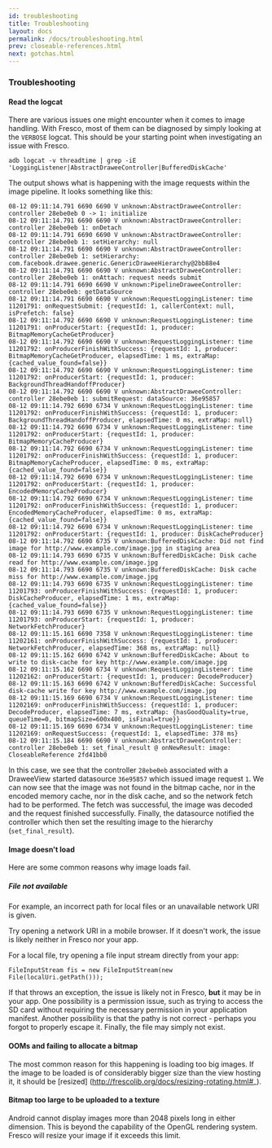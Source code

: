 ```yaml
---
id: troubleshooting
title: Troubleshooting
layout: docs
permalink: /docs/troubleshooting.html
prev: closeable-references.html
next: gotchas.html
---
```


###  Troubleshooting

#### Read the logcat

There are various issues one might encounter when it comes to image handling. With Fresco, most of them can be diagnosed by simply looking at the `VERBOSE` logcat. This should be your starting point when investigating an issue with Fresco.

```
adb logcat -v threadtime | grep -iE 'LoggingListener|AbstractDraweeController|BufferedDiskCache'
```

The output shows what is happening with the image requests within the image pipeline. It looks something like this:

```
08-12 09:11:14.791 6690 6690 V unknown:AbstractDraweeController: controller 28ebe0eb 0 -> 1: initialize
08-12 09:11:14.791 6690 6690 V unknown:AbstractDraweeController: controller 28ebe0eb 1: onDetach
08-12 09:11:14.791 6690 6690 V unknown:AbstractDraweeController: controller 28ebe0eb 1: setHierarchy: null
08-12 09:11:14.791 6690 6690 V unknown:AbstractDraweeController: controller 28ebe0eb 1: setHierarchy: com.facebook.drawee.generic.GenericDraweeHierarchy@2bb88e4
08-12 09:11:14.791 6690 6690 V unknown:AbstractDraweeController: controller 28ebe0eb 1: onAttach: request needs submit
08-12 09:11:14.791 6690 6690 V unknown:PipelineDraweeController: controller 28ebe0eb: getDataSource
08-12 09:11:14.791 6690 6690 V unknown:RequestLoggingListener: time 11201791: onRequestSubmit: {requestId: 1, callerContext: null, isPrefetch: false}
08-12 09:11:14.792 6690 6690 V unknown:RequestLoggingListener: time 11201791: onProducerStart: {requestId: 1, producer: BitmapMemoryCacheGetProducer}
08-12 09:11:14.792 6690 6690 V unknown:RequestLoggingListener: time 11201792: onProducerFinishWithSuccess: {requestId: 1, producer: BitmapMemoryCacheGetProducer, elapsedTime: 1 ms, extraMap: {cached_value_found=false}}
08-12 09:11:14.792 6690 6690 V unknown:RequestLoggingListener: time 11201792: onProducerStart: {requestId: 1, producer: BackgroundThreadHandoffProducer}
08-12 09:11:14.792 6690 6690 V unknown:AbstractDraweeController: controller 28ebe0eb 1: submitRequest: dataSource: 36e95857
08-12 09:11:14.792 6690 6734 V unknown:RequestLoggingListener: time 11201792: onProducerFinishWithSuccess: {requestId: 1, producer: BackgroundThreadHandoffProducer, elapsedTime: 0 ms, extraMap: null}
08-12 09:11:14.792 6690 6734 V unknown:RequestLoggingListener: time 11201792: onProducerStart: {requestId: 1, producer: BitmapMemoryCacheProducer}
08-12 09:11:14.792 6690 6734 V unknown:RequestLoggingListener: time 11201792: onProducerFinishWithSuccess: {requestId: 1, producer: BitmapMemoryCacheProducer, elapsedTime: 0 ms, extraMap: {cached_value_found=false}}
08-12 09:11:14.792 6690 6734 V unknown:RequestLoggingListener: time 11201792: onProducerStart: {requestId: 1, producer: EncodedMemoryCacheProducer}
08-12 09:11:14.792 6690 6734 V unknown:RequestLoggingListener: time 11201792: onProducerFinishWithSuccess: {requestId: 1, producer: EncodedMemoryCacheProducer, elapsedTime: 0 ms, extraMap: {cached_value_found=false}}
08-12 09:11:14.792 6690 6734 V unknown:RequestLoggingListener: time 11201792: onProducerStart: {requestId: 1, producer: DiskCacheProducer}
08-12 09:11:14.792 6690 6735 V unknown:BufferedDiskCache: Did not find image for http://www.example.com/image.jpg in staging area
08-12 09:11:14.793 6690 6735 V unknown:BufferedDiskCache: Disk cache read for http://www.example.com/image.jpg
08-12 09:11:14.793 6690 6735 V unknown:BufferedDiskCache: Disk cache miss for http://www.example.com/image.jpg
08-12 09:11:14.793 6690 6735 V unknown:RequestLoggingListener: time 11201793: onProducerFinishWithSuccess: {requestId: 1, producer: DiskCacheProducer, elapsedTime: 1 ms, extraMap: {cached_value_found=false}}
08-12 09:11:14.793 6690 6735 V unknown:RequestLoggingListener: time 11201793: onProducerStart: {requestId: 1, producer: NetworkFetchProducer}
08-12 09:11:15.161 6690 7358 V unknown:RequestLoggingListener: time 11202161: onProducerFinishWithSuccess: {requestId: 1, producer: NetworkFetchProducer, elapsedTime: 368 ms, extraMap: null}
08-12 09:11:15.162 6690 6742 V unknown:BufferedDiskCache: About to write to disk-cache for key http://www.example.com/image.jpg
08-12 09:11:15.162 6690 6734 V unknown:RequestLoggingListener: time 11202162: onProducerStart: {requestId: 1, producer: DecodeProducer}
08-12 09:11:15.163 6690 6742 V unknown:BufferedDiskCache: Successful disk-cache write for key http://www.example.com/image.jpg
08-12 09:11:15.169 6690 6734 V unknown:RequestLoggingListener: time 11202169: onProducerFinishWithSuccess: {requestId: 1, producer: DecodeProducer, elapsedTime: 7 ms, extraMap: {hasGoodQuality=true, queueTime=0, bitmapSize=600x400, isFinal=true}}
08-12 09:11:15.169 6690 6734 V unknown:RequestLoggingListener: time 11202169: onRequestSuccess: {requestId: 1, elapsedTime: 378 ms}
08-12 09:11:15.184 6690 6690 V unknown:AbstractDraweeController: controller 28ebe0eb 1: set_final_result @ onNewResult: image: CloseableReference 2fd41bb0
```

In this case, we see that the controller `28ebe0eb` associated with a DraweeView started datasource `36e95857` which issued image request `1`. We can now see that the image was not found in the bitmap cache, nor in the encoded memory cache, nor in the disk cache, and so the network fetch had to be performed. The fetch was successful, the image was decoded and the request finished successfully. Finally, the datasource notified the controller which then set the resulting image to the hierarchy (`set_final_result`). 

#### Image doesn't load

Here are some common reasons why image loads fail.

##### File not available

For example, an incorrect path for local files or an unavailable network URI is given. 

Try opening a network URI in a mobile browser. If it doesn't work, the issue is likely neither in Fresco nor your app. 

For a local file, try opening a file input stream directly from your app:

```
FileInputStream fis = new FileInputStream(new File(localUri.getPath()));
```

If that throws an exception, the issue is likely not in Fresco, **but** it may be in your app. One possibility is a permission issue, such as trying to access the SD card without requiring the necessary permission in your application manifest. Another possibility is that the pathy is not correct - perhaps you forgot to properly escape it. Finally, the file may simply not exist.

#### OOMs and failing to allocate a bitmap

The most common reason for this happening is loading too big images. If the image to be loaded is of considerably bigger size than the view hosting it, it should be [resized] (http://frescolib.org/docs/resizing-rotating.html#_).

#### Bitmap too large to be uploaded to a texture

Android cannot display images more than 2048 pixels long in either dimension. This is beyond the capability of the OpenGL rendering system. Fresco will resize your image if it exceeds this limit.